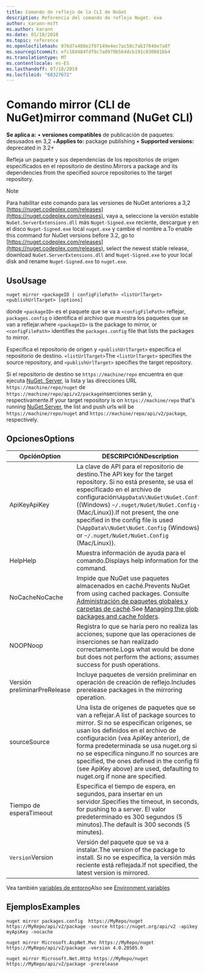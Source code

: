 ```yaml
---
title: Comando de reflejo de la CLI de NuGet
description: Referencia del comando de reflejo Nuget. exe
author: karann-msft
ms.author: karann
ms.date: 01/18/2018
ms.topic: reference
ms.openlocfilehash: 076d7a480e2f07149e4ec7ac58c7ab37040e7a8f
ms.sourcegitcommit: efc18d484fdf0c7a8979b564dcb191c030601bb4
ms.translationtype: MT
ms.contentlocale: es-ES
ms.lasthandoff: 07/18/2019
ms.locfileid: "68327672"
---
```

# <a name="mirror-command-nuget-cli"></a><span data-ttu-id="43151-103">Comando mirror (CLI de NuGet)</span><span class="sxs-lookup"><span data-stu-id="43151-103">mirror command (NuGet CLI)</span></span>

<span data-ttu-id="43151-104">**Se aplica a:** &bullet; **versiones compatibles** de publicación de paquetes: desusados en 3,2 +</span><span class="sxs-lookup"><span data-stu-id="43151-104">**Applies to:** package publishing &bullet; **Supported versions:** deprecated in 3.2+</span></span>

<span data-ttu-id="43151-105">Refleja un paquete y sus dependencias de los repositorios de origen especificados en el repositorio de destino.</span><span class="sxs-lookup"><span data-stu-id="43151-105">Mirrors a package and its dependencies from the specified source repositories to the target repository.</span></span>

> [!NOTE]
> <span data-ttu-id="43151-106">Para habilitar este comando para las versiones de NuGet anteriores a 3,2 [https://nuget.codeplex.com/releases](https://nuget.codeplex.com/releases), vaya a, seleccione la versión estable `NuGet.ServerExtensions.dll` más `Nuget-Signed.exe` reciente, descargue y en el disco `Nuget-Signed.exe` local `nuget.exe` y cambie el nombre a.</span><span class="sxs-lookup"><span data-stu-id="43151-106">To enable this command for NuGet versions before 3.2, go to [https://nuget.codeplex.com/releases](https://nuget.codeplex.com/releases), select the newest stable release, download `NuGet.ServerExtensions.dll` and `Nuget-Signed.exe` to your local disk and rename `Nuget-Signed.exe` to `nuget.exe`.</span></span>

## <a name="usage"></a><span data-ttu-id="43151-107">Uso</span><span class="sxs-lookup"><span data-stu-id="43151-107">Usage</span></span>

```cli
nuget mirror <packageID | configFilePath> <listUrlTarget> <publishUrlTarget> [options]
```

<span data-ttu-id="43151-108">donde `<packageID>` es el paquete que se va a `<configFilePath>` reflejar, `packages.config` o identifica el archivo que muestra los paquetes que se van a reflejar.</span><span class="sxs-lookup"><span data-stu-id="43151-108">where `<packageID>` is the package to mirror, or `<configFilePath>` identifies the `packages.config` file that lists the packages to mirror.</span></span>

<span data-ttu-id="43151-109">Especifica el repositorio de origen y `<publishUrlTarget>` especifica el repositorio de destino. `<listUrlTarget>`</span><span class="sxs-lookup"><span data-stu-id="43151-109">The `<listUrlTarget>` specifies the source repository, and `<publishUrlTarget>` specifies the target repository.</span></span>

<span data-ttu-id="43151-110">Si el repositorio de destino se `https://machine/repo` encuentra en que ejecuta [NuGet. Server](../../hosting-packages/nuget-server.md), la lista y las direcciones URL `https://machine/repo/nuget` de `https://machine/repo/api/v2/package`inserciones serán y, respectivamente.</span><span class="sxs-lookup"><span data-stu-id="43151-110">If your target repository is on `https://machine/repo` that's running [NuGet.Server](../../hosting-packages/nuget-server.md), the list and push urls will be `https://machine/repo/nuget` and `https://machine/repo/api/v2/package`, respectively.</span></span>

## <a name="options"></a><span data-ttu-id="43151-111">Opciones</span><span class="sxs-lookup"><span data-stu-id="43151-111">Options</span></span>

| <span data-ttu-id="43151-112">Opción</span><span class="sxs-lookup"><span data-stu-id="43151-112">Option</span></span> | <span data-ttu-id="43151-113">DESCRIPCIÓN</span><span class="sxs-lookup"><span data-stu-id="43151-113">Description</span></span> |
| --- | --- |
| <span data-ttu-id="43151-114">ApiKey</span><span class="sxs-lookup"><span data-stu-id="43151-114">ApiKey</span></span> | <span data-ttu-id="43151-115">La clave de API para el repositorio de destino.</span><span class="sxs-lookup"><span data-stu-id="43151-115">The API key for the target repository.</span></span> <span data-ttu-id="43151-116">Si no está presente, se usa el especificado en el archivo de configuración`%AppData%\NuGet\NuGet.Config` ((Windows) `~/.nuget/NuGet/NuGet.Config` o (Mac/Linux)).</span><span class="sxs-lookup"><span data-stu-id="43151-116">If not present,  the one specified in the config file is used (`%AppData%\NuGet\NuGet.Config` (Windows) or `~/.nuget/NuGet/NuGet.Config` (Mac/Linux)).</span></span> |
| <span data-ttu-id="43151-117">Help</span><span class="sxs-lookup"><span data-stu-id="43151-117">Help</span></span> | <span data-ttu-id="43151-118">Muestra información de ayuda para el comando.</span><span class="sxs-lookup"><span data-stu-id="43151-118">Displays help information for the command.</span></span> |
| <span data-ttu-id="43151-119">NoCache</span><span class="sxs-lookup"><span data-stu-id="43151-119">NoCache</span></span> | <span data-ttu-id="43151-120">Impide que NuGet use paquetes almacenados en caché.</span><span class="sxs-lookup"><span data-stu-id="43151-120">Prevents NuGet from using cached packages.</span></span> <span data-ttu-id="43151-121">Consulte [Administración de paquetes globales y carpetas de caché](../../consume-packages/managing-the-global-packages-and-cache-folders.md).</span><span class="sxs-lookup"><span data-stu-id="43151-121">See [Managing the global packages and cache folders](../../consume-packages/managing-the-global-packages-and-cache-folders.md).</span></span> |
| <span data-ttu-id="43151-122">NOOP</span><span class="sxs-lookup"><span data-stu-id="43151-122">Noop</span></span> | <span data-ttu-id="43151-123">Registra lo que se haría pero no realiza las acciones; supone que las operaciones de inserciones se han realizado correctamente.</span><span class="sxs-lookup"><span data-stu-id="43151-123">Logs what would be done but does not perform the actions; assumes success for push operations.</span></span> |
| <span data-ttu-id="43151-124">Versión preliminar</span><span class="sxs-lookup"><span data-stu-id="43151-124">PreRelease</span></span> | <span data-ttu-id="43151-125">Incluye paquetes de versión preliminar en la operación de creación de reflejo.</span><span class="sxs-lookup"><span data-stu-id="43151-125">Includes prerelease packages in the mirroring operation.</span></span> |
| <span data-ttu-id="43151-126">source</span><span class="sxs-lookup"><span data-stu-id="43151-126">Source</span></span> | <span data-ttu-id="43151-127">Una lista de orígenes de paquetes que se van a reflejar.</span><span class="sxs-lookup"><span data-stu-id="43151-127">A list of package sources to mirror.</span></span> <span data-ttu-id="43151-128">Si no se especifican orígenes, se usan los definidos en el archivo de configuración (vea ApiKey anterior), de forma predeterminada se usa nuget.org si no se especifica ninguno.</span><span class="sxs-lookup"><span data-stu-id="43151-128">If no sources are specified, the ones defined in the config file (see ApiKey above) are used, defaulting to nuget.org if none are specified.</span></span> |
| <span data-ttu-id="43151-129">Tiempo de espera</span><span class="sxs-lookup"><span data-stu-id="43151-129">Timeout</span></span> | <span data-ttu-id="43151-130">Especifica el tiempo de espera, en segundos, para insertar en un servidor.</span><span class="sxs-lookup"><span data-stu-id="43151-130">Specifies the timeout, in seconds, for pushing to a server.</span></span> <span data-ttu-id="43151-131">El valor predeterminado es 300 segundos (5 minutos).</span><span class="sxs-lookup"><span data-stu-id="43151-131">The default is 300 seconds (5 minutes).</span></span> |
| <span data-ttu-id="43151-132">`Version`</span><span class="sxs-lookup"><span data-stu-id="43151-132">Version</span></span> | <span data-ttu-id="43151-133">Versión del paquete que se va a instalar.</span><span class="sxs-lookup"><span data-stu-id="43151-133">The version of the package to install.</span></span> <span data-ttu-id="43151-134">Si no se especifica, la versión más reciente está reflejada.</span><span class="sxs-lookup"><span data-stu-id="43151-134">If not specified, the latest version is mirrored.</span></span> |

<span data-ttu-id="43151-135">Vea también [variables de entorno](cli-ref-environment-variables.md)</span><span class="sxs-lookup"><span data-stu-id="43151-135">Also see [Environment variables](cli-ref-environment-variables.md)</span></span>

## <a name="examples"></a><span data-ttu-id="43151-136">Ejemplos</span><span class="sxs-lookup"><span data-stu-id="43151-136">Examples</span></span>

```cli
nuget mirror packages.config  https://MyRepo/nuget https://MyRepo/api/v2/package -source https://nuget.org/api/v2 -apikey myApiKey -nocache

nuget mirror Microsoft.AspNet.Mvc https://MyRepo/nuget https://MyRepo/api/v2/package -version 4.0.20505.0

nuget mirror Microsoft.Net.Http https://MyRepo/nuget https://MyRepo/api/v2/package -prerelease
```
